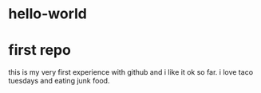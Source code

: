 # hello-world
first repo
===============
this is my very first experience with github and i like it ok so far.  i love taco
tuesdays and eating junk food.
